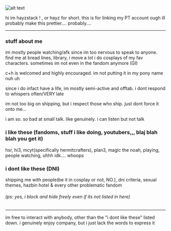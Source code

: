 ![alt text](https://i.imgur.com/9VEqGVu.jpeg "writing on the wall by will stetson")

hi im hayzstack ! , or hayz for short.
this is for linking my PT account ough
ill probably make this prettier.... probably....

---

### stuff about me
im mostly people watching/afk since im too nervous to speak to anyone. find me at bread lines, library, i move a lot
i do cosplays of my fav characters. sometimes im not even in the fandom anymore (GI)

c+h is welcomed and highly encouraged. im not putting it in my pony name nuh uh

since i do infact have a life, im mostly semi-active and offtab. i dont respond to whispers often/VERY late

im not too big on shipping, but i respect those who ship. just dont force it onto me... 

i am so. so bad at small talk. like genuinely. i can listen but not talk


### i like these (fandoms, stuff i like doing, youtubers,,, blaj blah blah you get it)
hsr, hi3, mcyt(specifically hermitcrafters), plan3, magic the noah, playing, people watching, uhhh idk.... whoops

### i dont like these (DNI)

shipping me with people(be it in cosplay or not, NO.), dni criteria, sexual themes, hazbin hotel & every other problematic fandom
###### (ps: yes, i block and hide freely even if its not listed in here)

---

im free to interact with anybody, other than the "i dont like these" listed down. i genuinely enjoy company, but i just lack the words to express it 
<!---
hayzstack/hayzstack is a ✨ special ✨ repository because its `README.md` (this file) appears on your GitHub profile.
You can click the Preview link to take a look at your changes.
--->
